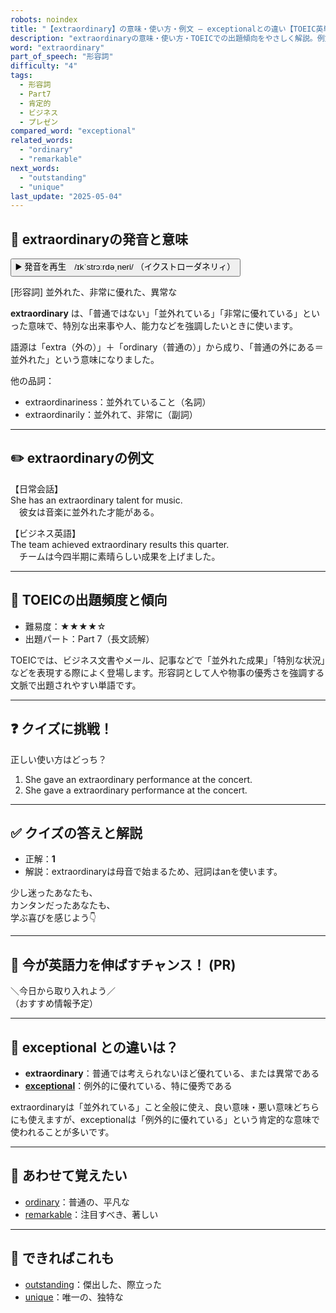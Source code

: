 ```yaml
---
robots: noindex
title: "【extraordinary】の意味・使い方・例文 ― exceptionalとの違い【TOEIC英単語】"
description: "extraordinaryの意味・使い方・TOEICでの出題傾向をやさしく解説。例文・クイズ付きでexceptionalとの違いもわかりやすく学べます。"
word: "extraordinary"
part_of_speech: "形容詞"
difficulty: "4"
tags:
  - 形容詞
  - Part7
  - 肯定的
  - ビジネス
  - プレゼン
compared_word: "exceptional"
related_words:
  - "ordinary"
  - "remarkable"
next_words:
  - "outstanding"
  - "unique"
last_update: "2025-05-04"
---
```


## 🔰 extraordinaryの発音と意味

<button class="play-audio" onclick="playTTS('extraordinary')">
  <span class="play-audio-main">
    ▶️ 発音を再生　/ɪkˈstrɔːrdəˌneri/
  </span>
  <span class="play-audio-sub">
    （イクストローダネリィ）
  </span>
</button>

[形容詞] 並外れた、非常に優れた、異常な

**extraordinary** は、「普通ではない」「並外れている」「非常に優れている」といった意味で、特別な出来事や人、能力などを強調したいときに使います。

語源は「extra（外の）」＋「ordinary（普通の）」から成り、「普通の外にある＝並外れた」という意味になりました。

他の品詞：  
- extraordinariness：並外れていること（名詞）
- extraordinarily：並外れて、非常に（副詞）

---

## ✏️ extraordinaryの例文

【日常会話】  
She has an extraordinary talent for music.  
　彼女は音楽に並外れた才能がある。

【ビジネス英語】  
The team achieved extraordinary results this quarter.  
　チームは今四半期に素晴らしい成果を上げました。

---

## 🎯 TOEICの出題頻度と傾向

- 難易度：★★★★☆
- 出題パート：Part 7（長文読解）

TOEICでは、ビジネス文書やメール、記事などで「並外れた成果」「特別な状況」などを表現する際によく登場します。形容詞として人や物事の優秀さを強調する文脈で出題されやすい単語です。

---

## ❓ クイズに挑戦！

正しい使い方はどっち？

1. She gave an extraordinary performance at the concert.  
2. She gave a extraordinary performance at the concert.

---

## ✅ クイズの答えと解説

- 正解：**1**
- 解説：extraordinaryは母音で始まるため、冠詞はanを使います。

少し迷ったあなたも、  
カンタンだったあなたも、  
学ぶ喜びを感じよう👇️

---

## 🚀 今が英語力を伸ばすチャンス！ (PR)

<div class="info-center">
＼今日から取り入れよう／<br>  
（おすすめ情報予定）
</div>

---

## 🤔  exceptional との違いは？

- **extraordinary**：普通では考えられないほど優れている、または異常である
- **[exceptional](/word/exceptional)**：例外的に優れている、特に優秀である

extraordinaryは「並外れている」こと全般に使え、良い意味・悪い意味どちらにも使えますが、exceptionalは「例外的に優れている」という肯定的な意味で使われることが多いです。

---

## 🧩 あわせて覚えたい

- [ordinary](/word/ordinary)：普通の、平凡な
- [remarkable](/word/remarkable)：注目すべき、著しい

---

## 📖 できればこれも

- [outstanding](/word/outstanding)：傑出した、際立った
- [unique](/word/unique)：唯一の、独特な

<!-- cvid: aid32_bid21 -->
